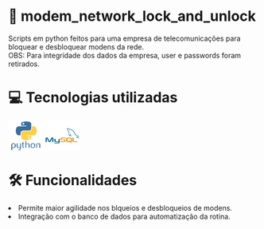 # 🔭 modem_network_lock_and_unlock

Scripts em python feitos para uma empresa de telecomunicações para bloquear e desbloquear modens da rede.<br>
OBS: Para integridade dos dados da empresa, user e passwords foram retirados.

# 💻 Tecnologias utilizadas
<div align="left">

  <img align="center" alt="Python" height="60" width="70" src="https://raw.githubusercontent.com/devicons/devicon/master/icons/python/python-original-wordmark.svg" >
  <img align="center" alt="Mysql" height="60" width="70" src="https://raw.githubusercontent.com/devicons/devicon/master/icons/mysql/mysql-original-wordmark.svg" >
  
</div>

# 🛠️ Funcionalidades
<li> Permite maior agilidade nos blqueios e desbloqueios de modens.</li>
<li> Integração com o banco de dados para automatização da rotina.</li>


